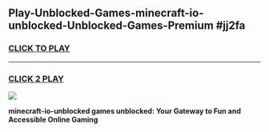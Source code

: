 
## Play-Unblocked-Games-minecraft-io-unblocked-Unblocked-Games-Premium #jj2fa
<h3>
<a href="https://premium.freeplayer.one?title=minecraft-io-unblocked&ref=12M">CLICK TO PLAY</a></h3>
<hr>

<h3>
<a href="https://premium.freeplayer.one?title=minecraft-io-unblocked&ref=12M">CLICK 2 PLAY</a>
  
</h3>

<a href="https://premium.freeplayer.one?title=minecraft-io-unblocked&ref=12M"><img src="https://clearcache.store/games.png"></a>


**minecraft-io-unblocked games unblocked: Your Gateway to Fun and Accessible Online Gaming**
